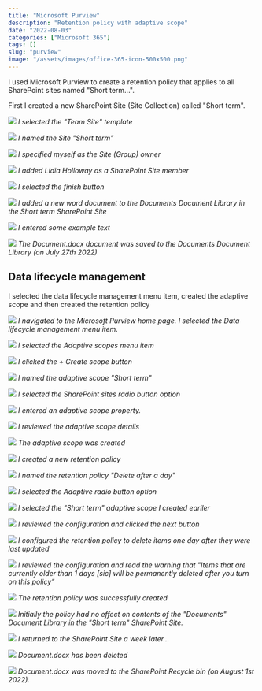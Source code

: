 ```yaml
---
title: "Microsoft Purview"
description: "Retention policy with adaptive scope"
date: "2022-08-03"
categories: ["Microsoft 365"]
tags: []
slug: "purview"
image: "/assets/images/office-365-icon-500x500.png"
---
```



I used Microsoft Purview to create a retention policy that applies to all SharePoint sites named "Short term...".

First I created a new SharePoint Site (Site Collection) called "Short term".

![](/assets/images/purview/screen-shot-2022-07-27-at-11.22.59-am-1020x514.png)
*I selected the "Team Site" template*

![](/assets/images/purview/screen-shot-2022-07-27-at-11.23.55-am-1020x513.png)
*I named the Site "Short term"*

![](/assets/images/purview/screen-shot-2022-07-27-at-11.24.27-am-1020x517.png)
*I specified myself as the Site (Group) owner*

![](/assets/images/purview/screen-shot-2022-07-27-at-11.25.46-am-1020x511.png)
*I added Lidia Holloway as a SharePoint Site member*

![](/assets/images/purview/screen-shot-2022-07-27-at-11.25.58-am-1020x517.png)
*I selected the finish button*

![](/assets/images/purview/screen-shot-2022-07-27-at-11.26.26-am-1020x514.png)
*I added a new word document to the Documents Document Library in the Short term SharePoint Site*

![](/assets/images/purview/screen-shot-2022-07-27-at-11.27.36-am-1020x514.png)
*I entered some example text*

![](/assets/images/purview/screen-shot-2022-07-27-at-11.28.02-am-1020x516.png)
*The Document.docx document was saved to the Documents Document Library (on July 27th 2022)*


## Data lifecycle management

I selected the data lifecycle management menu item, created the adaptive scope and then created the retention policy

![](/assets/images/purview/screen-shot-2022-07-27-at-11.28.54-am-1020x516.png)
*I navigated to the Microsoft Purview home page. I selected the Data lifecycle management menu item.*

![](/assets/images/purview/screen-shot-2022-07-27-at-11.32.09-am-1380x696.png)
*I selected the Adaptive scopes menu item*

![](/assets/images/purview/screen-shot-2022-07-27-at-11.32.18-am-1380x698.png)
*I clicked the + Create scope button*

![](/assets/images/purview/screen-shot-2022-07-27-at-11.33.09-am-1380x699.png)
*I named the adaptive scope "Short term"*

![](/assets/images/purview/screen-shot-2022-07-27-at-11.33.21-am-1380x699.png)
*I selected the SharePoint sites radio button option*

![](/assets/images/purview/screen-shot-2022-07-27-at-11.34.19-am-1380x693.png)
*I entered an adaptive scope property.*

![](/assets/images/purview/screen-shot-2022-07-27-at-11.34.30-am-1380x694.png)
*I reviewed the adaptive scope details*

![](/assets/images/purview/screen-shot-2022-07-27-at-11.34.46-am-1380x699.png)
*The adaptive scope was created*

![](/assets/images/purview/screen-shot-2022-07-27-at-11.40.16-am-1836x922.png)
*I created a new retention policy*

![](/assets/images/purview/screen-shot-2022-07-27-at-11.41.02-am-1836x926.png)
*I named the retention policy "Delete after a day"*

![](/assets/images/purview/screen-shot-2022-07-27-at-11.41.11-am-1836x928.png)
*I selected the Adaptive radio button option*

![](/assets/images/purview/screen-shot-2022-07-27-at-11.41.29-am-1836x928.png)
*I selected the "Short term" adaptive scope I created eariler*

![](/assets/images/purview/screen-shot-2022-07-27-at-11.41.41-am-1836x930.png)
*I reviewed the configuration and clicked the next button*

![](/assets/images/purview/screen-shot-2022-07-27-at-11.42.04-am-1836x927.png)
*I configured the retention policy to delete items one day after they were last updated*

![](/assets/images/purview/screen-shot-2022-07-27-at-11.42.16-am-1836x924.png)
*I reviewed the configuration and read the warning that "Items that are currently older than 1 days [sic] will be permanently deleted after you turn on this policy"*

![](/assets/images/purview/screen-shot-2022-07-27-at-11.42.28-am-1836x924.png)
*The retention policy was successfully created*

![](/assets/images/purview/screen-shot-2022-07-27-at-11.42.50-am-1836x924.png)
*Initially the policy had no effect on contents of the "Documents" Document Library in the "Short term" SharePoint Site.*

![](/assets/images/purview/time-font-awesome.svg)
*I returned to the SharePoint Site a week later...*

![](/assets/images/purview/screen-shot-2022-08-03-at-9.18.10-pm-1836x1005.png)
*Document.docx has been deleted*

![](/assets/images/purview/screen-shot-2022-08-03-at-9.18.43-pm-1836x1003.png)
*Document.docx was moved to the SharePoint Recycle bin (on August 1st 2022).*